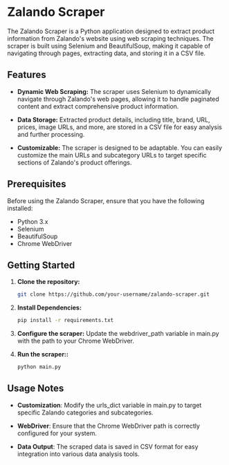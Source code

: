 # Zalando Scraper

The Zalando Scraper is a Python application designed to extract product information from Zalando's website using web scraping techniques. The scraper is built using Selenium and BeautifulSoup, making it capable of navigating through pages, extracting data, and storing it in a CSV file.

## Features

- **Dynamic Web Scraping:** The scraper uses Selenium to dynamically navigate through Zalando's web pages, allowing it to handle paginated content and extract comprehensive product information.

- **Data Storage:** Extracted product details, including title, brand, URL, prices, image URLs, and more, are stored in a CSV file for easy analysis and further processing.

- **Customizable:** The scraper is designed to be adaptable. You can easily customize the main URLs and subcategory URLs to target specific sections of Zalando's product offerings.

## Prerequisites

Before using the Zalando Scraper, ensure that you have the following installed:

- Python 3.x
- Selenium
- BeautifulSoup
- Chrome WebDriver

## Getting Started

1. **Clone the repository:**

   ```bash
   git clone https://github.com/your-username/zalando-scraper.git


2. **Install Dependencies:**

   ```bash
   pip install -r requirements.txt

3. **Configure the scraper:**
Update the webdriver_path variable in main.py with the path to your Chrome WebDriver.

4. **Run the scraper::**

   ```bash
   python main.py
   

## Usage Notes
- **Customization**: Modify the urls_dict variable in main.py to target specific Zalando categories and subcategories.

- **WebDriver**: Ensure that the Chrome WebDriver path is correctly configured for your system.

- **Data Output**: The scraped data is saved in CSV format for easy integration into various data analysis tools.